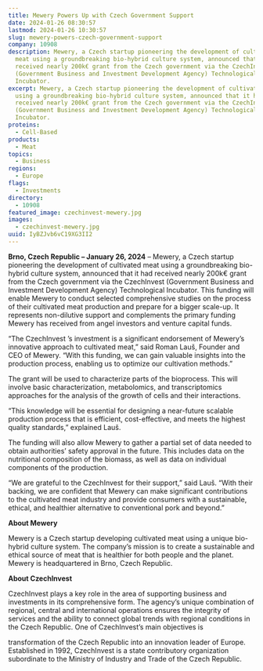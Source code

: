 ```yaml
---
title: Mewery Powers Up with Czech Government Support
date: 2024-01-26 08:30:57
lastmod: 2024-01-26 10:30:57
slug: mewery-powers-czech-government-support
company: 10908
description: Mewery, a Czech startup pioneering the development of cultivated
  meat using a groundbreaking bio-hybrid culture system, announced that it had
  received nearly 200k€ grant from the Czech government via the CzechInvest
  (Government Business and Investment Development Agency) Technological
  Incubator.
excerpt: Mewery, a Czech startup pioneering the development of cultivated meat
  using a groundbreaking bio-hybrid culture system, announced that it had
  received nearly 200k€ grant from the Czech government via the CzechInvest
  (Government Business and Investment Development Agency) Technological
  Incubator.
proteins:
  - Cell-Based
products:
  - Meat
topics:
  - Business
regions:
  - Europe
flags:
  - Investments
directory:
  - 10908
featured_image: czechinvest-mewery.jpg
images:
  - czechinvest-mewery.jpg
uuid: IyBZJvb6vC19XG3II2
---
```

**Brno, Czech Republic – January 26, 2024** – Mewery, a Czech startup pioneering the development of cultivated meat using a groundbreaking bio-hybrid culture system, announced that it had received nearly 200k€ grant from the Czech government via the CzechInvest (Government Business and Investment Development Agency) Technological Incubator. This funding will enable Mewery to conduct selected comprehensive studies on the process of their cultivated meat production and prepare for a bigger scale-up. It represents non-dilutive support and complements the primary funding Mewery has received from angel investors and venture capital funds.

“The CzechInvest ’s investment is a significant endorsement of Mewery’s innovative approach to cultivated meat,” said Roman Lauš, Founder and CEO of Mewery. “With this funding, we can gain valuable insights into the production process, enabling us to optimize our cultivation methods.”

The grant will be used to characterize parts of the bioprocess. This will involve basic characterization, metabolomics, and transcriptomics approaches for the analysis of the growth of cells and their interactions.

“This knowledge will be essential for designing a near-future scalable production process that is efficient, cost-effective, and meets the highest quality standards,” explained Lauš.

The funding will also allow Mewery to gather a partial set of data needed to obtain authorities’ safety approval in the future. This includes data on the nutritional composition of the biomass, as well as data on individual components of the production.

“We are grateful to the CzechInvest for their support,” said Lauš. “With their backing, we are confident that Mewery can make significant contributions to the cultivated meat industry and provide consumers with a sustainable, ethical, and healthier alternative to conventional pork and beyond.”

**About Mewery**

Mewery is a Czech startup developing cultivated meat using a unique bio-hybrid culture system. The company’s mission is to create a sustainable and ethical source of meat that is healthier for both people and the planet. Mewery is headquartered in Brno, Czech Republic.

**About CzechInvest**

CzechInvest plays a key role in the area of supporting business and investments in its comprehensive form. The agency’s unique combination of regional, central and international operations ensures the integrity of services and the ability to connect global trends with regional conditions in the Czech Republic. One of CzechInvest’s main objectives is

transformation of the Czech Republic into an innovation leader of Europe. Established in 1992, CzechInvest is a state contributory organization subordinate to the Ministry of Industry and Trade of the Czech Republic.
